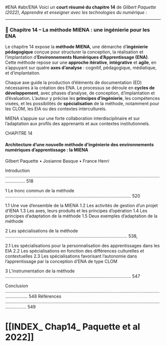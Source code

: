 
#ENA  #abr/ENA 
Voici un **court résumé du chapitre 14** de _Gilbert Paquette (2022), Apprendre et enseigner avec les technologies du numérique_ :

---

### 📘 **Chapitre 14 – La méthode MIENA : une ingénierie pour les ENA**

Le chapitre 14 expose la **méthode MIENA**, une démarche d’**ingénierie pédagogique** conçue pour structurer la conception, la réalisation et l’implantation d’**Environnements Numériques d’Apprentissage (ENA)**. Cette méthode repose sur une **approche itérative**, **intégrative** et **agile**, en s’appuyant sur quatre **axes d’analyse** : cognitif, pédagogique, médiatique, et d’implantation.

Chaque axe guide la production d’éléments de documentation (ED) nécessaires à la création des ENA. Le processus se déroule en **cycles de développement**, avec phases d’analyse, de conception, d’implantation et d’évaluation. L’auteur y précise les **principes d’ingénierie**, les compétences visées, et les possibilités de **spécialisation** de la méthode, notamment pour les CLOM, les EIA ou des contextes interculturels.

MIENA s’appuie sur une forte collaboration interdisciplinaire et sur l’adaptation aux profils des apprenants et aux contextes institutionnels.

CHAPITRE 14
#### Architecture d’une nouvelle méthode d’ingénierie des environnements numériques d’apprentissage : la MIENA
Gilbert Paquette • Josianne Basque • France Henri

Introduction ............................................................................................................................................ 518

1 Le tronc commun de la méthode ..................................................................................................... 520

1.1 Une vue d’ensemble de la MIENA
1.2 Les activités de gestion d’un projet d’IENA
1.3 Les axes, leurs produits et les principes d’opération
1.4 Les principes d’adaptation de la méthode
1.5 Deux exemples d’adaptation de la méthode

2 Les spécialisations de la méthode .................................................................................................. 538,

2.1 Les spécialisations pour la personnalisation des apprentissages dans les EIA
2.2 Les spécialisations en fonction des différences culturelles et contextuelles
2.3 Les spécialisations favorisant l’autonomie dans l’apprentissage par la conception d’ENA de type CLOM

3 L’instrumentation de la méthode ..................................................................................................... 547

Conclusion .............................................................................................................................................. 548
Références ............................................................................................................................................. 549


# [[INDEX_ Chap14_ Paquette et al 2022]] 